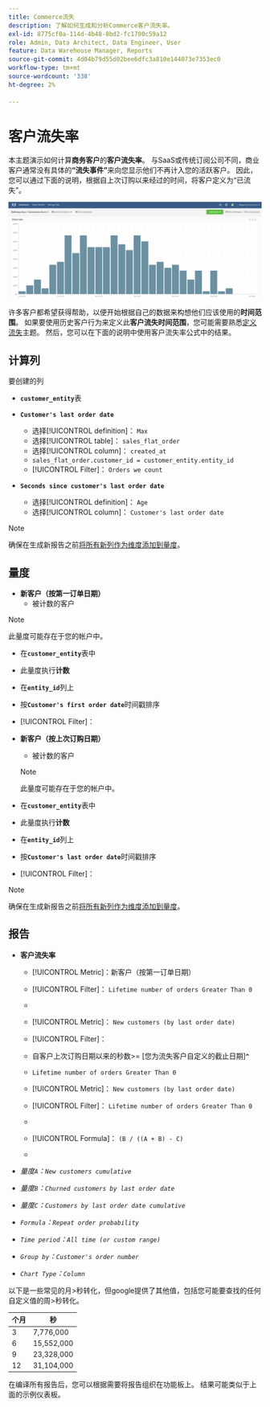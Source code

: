```yaml
---
title: Commerce流失
description: 了解如何生成和分析Commerce客户流失率。
exl-id: 8775cf0a-114d-4b48-8bd2-fc1700c59a12
role: Admin, Data Architect, Data Engineer, User
feature: Data Warehouse Manager, Reports
source-git-commit: 4d04b79d55d02bee6dfc3a810e144073e7353ec0
workflow-type: tm+mt
source-wordcount: '338'
ht-degree: 2%

---
```


# 客户流失率

本主题演示如何计算&#x200B;**商务客户**&#x200B;的&#x200B;**客户流失率**。 与SaaS或传统订阅公司不同，商业客户通常没有具体的&#x200B;**“流失事件”**&#x200B;来向您显示他们不再计入您的活跃客户。 因此，您可以通过下面的说明，根据自上次订购以来经过的时间，将客户定义为“已流失”。

![显示一段时间内客户维系情况的客户流失率可视化图表](../../assets/Churn_rate_image.png)

许多客户都希望获得帮助，以便开始根据自己的数据来构想他们应该使用的&#x200B;**时间范围**。 如果要使用历史客户行为来定义此&#x200B;**客户流失时间范围**，您可能需要熟悉[定义流失](../analysis/define-cust-churn.md)主题。 然后，您可以在下面的说明中使用客户流失率公式中的结果。

## 计算列

要创建的列

* **`customer_entity`**&#x200B;表
* **`Customer's last order date`**
   * 选择[!UICONTROL definition]： `Max`
   * 选择[!UICONTROL table]： `sales_flat_order`
   * 选择[!UICONTROL column]： `created_at`
   * `sales_flat_order.customer_id = customer_entity.entity_id`
   * [!UICONTROL Filter]： `Orders we count`

* **`Seconds since customer's last order date`**
   * 选择[!UICONTROL definition]： `Age`
   * 选择[!UICONTROL column]： `Customer's last order date`

>[!NOTE]
>
>确保在生成新报告之前[将所有新列作为维度添加到量度](../data-warehouse-mgr/manage-data-dimensions-metrics.md)。

## 量度

* **新客户（按第一订单日期）**
   * 被计数的客户

>[!NOTE]
>
>此量度可能存在于您的帐户中。

* 在&#x200B;**`customer_entity`**&#x200B;表中
* 此量度执行&#x200B;**计数**
* 在&#x200B;**`entity_id`**&#x200B;列上
* 按&#x200B;**`Customer's first order date`**&#x200B;时间戳排序
* [!UICONTROL Filter]：

* **新客户（按上次订购日期）**
   * 被计数的客户

  >[!NOTE]
  >
  >此量度可能存在于您的帐户中。

* 在&#x200B;**`customer_entity`**&#x200B;表中
* 此量度执行&#x200B;**计数**
* 在&#x200B;**`entity_id`**&#x200B;列上
* 按&#x200B;**`Customer's last order date`**&#x200B;时间戳排序
* [!UICONTROL Filter]：

>[!NOTE]
>
>确保在生成新报告之前[将所有新列作为维度添加到量度](../data-warehouse-mgr/manage-data-dimensions-metrics.md)。

## 报告

* **客户流失率**
   * [!UICONTROL Metric]：新客户（按第一订单日期）
   * [!UICONTROL Filter]： `Lifetime number of orders Greater Than 0`
   * 
     [!UICONTROL Perspective]: `Cumulative`
   * [!UICONTROL Metric]： `New customers (by last order date)`
   * [!UICONTROL Filter]：
   * 自客户上次订购日期以来的秒数>= [您为流失客户自定义的截止日期&#x200B;]**`^`**
   * `Lifetime number of orders Greater Than 0`

   * [!UICONTROL Metric]： `New customers (by last order date)`
   * [!UICONTROL Filter]： `Lifetime number of orders Greater Than 0`
   * 
     [!UICONTROL Perspective]: Cumulative
   * [!UICONTROL Formula]： `(B / ((A + B) - C)`
   * 
     [!UICONTROL Format]: Percentage

* *量度`A`：`New customers cumulative`*
* *量度`B`：`Churned customers by last order date`*
* *量度`C`：`Customers by last order date cumulative`*
* *`Formula`：`Repeat order probability`*
* *`Time period`：`All time (or custom range)`*
* *`Group by`：`Customer's order number`*
* *`Chart Type`：`Column`*

以下是一些常见的月>秒转化，但google提供了其他值，包括您可能要查找的任何自定义值的周>秒转化。

| **个月** | **秒** |
|---|---|
| 3 | 7,776,000 |
| 6 | 15,552,000 |
| 9 | 23,328,000 |
| 12 | 31,104,000 |

在编译所有报告后，您可以根据需要将报告组织在功能板上。 结果可能类似于上面的示例仪表板。
